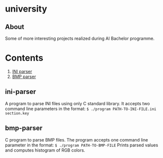 # university
## About
Some of more interesting projects realized during AI Bachelor programme.


# Contents
 1. [INI parser](#ini-parser)
 2. [BMP parser](#bmp-parser) 


 
 ## ini-parser
 A program to parse INI files using only C standard library. It accepts two command line parameters in the format:
```$ ./program PATH-TO-INI-FILE.ini section.key```
 
 
 ## bmp-parser
C program to parse BMP files. The program accepts one command line parameter in the format:
```$ ./program PATH-TO-BMP-FILE```
Prints parsed values and computes histogram of RGB colors.
